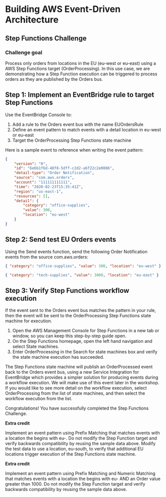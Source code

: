 # Building AWS Event-Driven Architecture
## Step Functions Challenge

### Challenge goal

Process only orders from locations in the EU (eu-west or eu-east) using a AWS Step Functions target (OrderProcessing). In this use case, we are demonstrating how a Step Function execution can be triggered to process orders as they are published by the Orders bus.

## Step 1: Implement an EventBridge rule to target Step Functions
Use the EventBridge Console to:

1. Add a rule to the Orders event bus with the name EUOrdersRule
2. Define an event pattern to match events with a detail location in eu-west or eu-east
3. Target the OrderProcessing Step Functions state machine

Here is a sample event to reference when writing the event pattern:

```json
{
    "version": "0",
    "id": "6e6b1f6d-48f8-5dff-c2d2-a6f22c2e0086",
    "detail-type": "Order Notification",
    "source": "com.aws.orders",
    "account": "111111111111",
    "time": "2020-02-23T15:35:41Z",
    "region": "us-east-1",
    "resources": [],
    "detail": {
        "category": "office-supplies",
        "value": 300,
        "location": "eu-west"
    }
}
```

## Step 2: Send test EU Orders events
Using the Send events function, send the following Order Notification events from the source com.aws.orders:

```json
{ "category": "office-supplies", "value": 300, "location": "eu-west" }
```
```json
{ "category": "tech-supplies", "value": 3000, "location": "eu-east" }
```

## Step 3: Verify Step Functions workflow execution
If the event sent to the Orders event bus matches the pattern in your rule, then the event will be sent to the OrderProcessing Step Functions state machine for execution.

1. Open the AWS Management Console for Step Functions  in a new tab or window, so you can keep this step-by-step guide open.
2. On the Step Functions homepage, open the left hand navigation and select State machines.
3. Enter OrderProcessing in the Search for state machines box and verify the state machine execution has succeeded.

The Step Functions state machine will publish an OrderProcessed event back to the Orders event bus, using a new Service Integration for EventBridge which provides a simpler solution for producing events during a workflow execution. We will make use of this event later in the workshop. If you would like to see more detail on the workflow execution, select OrderProcessing from the list of state machines, and then select the workflow execution from the list.

Congratulations! You have successfully completed the Step Functions Challenge.

**Extra credit**

Implement an event pattern using Prefix Matching  that matches events with a location the begins with eu-. Do not modify the Step Function target and verify backwards compatibility by reusing the sample data above. Modify the test data to use a location, eu-south, to verify that additional EU locations trigger execution of the Step Functions state machine.

**Extra credit**

Implement an event pattern using Prefix Matching  and Numeric Matching  that matches events with a location the begins with eu- AND an Order value greater than 1000. Do not modify the Step Function target and verify backwards compatibility by reusing the sample data above.
